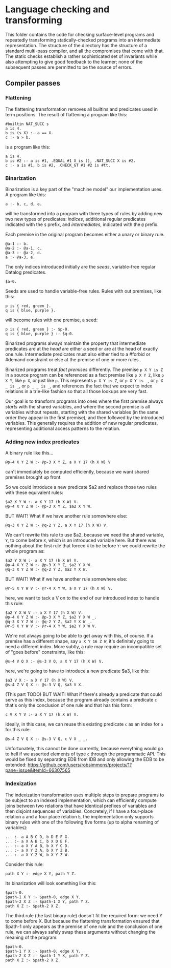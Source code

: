 # Language checking and transforming

This folder contains the code for checking surface-level programs and repeatedly transforming statically-checked programs into an intermediate representation. The structure of the directory has the structure of a standard multi-pass compiler, and all the compromises that come with that. The static checks establish a rather sophisticated set of invariants while also attempting to give good feedback to the learner; none of the subsequent passes are permitted to be the source of errors.

## Compiler passes

### Flattening

The flattening transformation removes all builtins and predicates used in term positions. The result of flattening a program like this:

    #builtin NAT_SUCC s
    a is 4.
    b is (s X) :- a == X.
    c :- a > b.

is a program like this:

    a is 4.
    b is #2 :- a is #1, .EQUAL #1 X is (), .NAT_SUCC X is #2.
    c :- a is #1, b is #2, .CHECK_GT #1 #2 is #tt.

### Binarization

Binarization is a key part of the "machine model" our implementation uses. A program like this:

    a :- b, c, d, e.

will be transformed into a program with three types of rules by adding new two new types of predicates: _indices_, additional regular predicates indicated with the `$` prefix, and _intermediates_, indicated with the `@` prefix.

Each premise in the original program becomes either a unary or binary rule.

    @a-1 :- b.
    @a-2 :- @a-1, c.
    @a-3 :- @a-2, d.
    a :- @a-3, e.

The only indices introduced initially are the _seeds_, variable-free regular Datalog predicates.

    $a-0.

Seeds are used to handle variable-free rules. Rules with out premises, like this:

    p is { red, green }.
    q is { blue, purple }.

will become rules with one premise, a seed:

    p is { red, green } :- $p-0.
    q is { blue, purple } :- $q-0.

Binarized programs always maintain the property that intermediate predicates are at the _head_ are either a seed or are at the head of exactly one rule. Intermediate predicates must also either tied to a #forbid or #demand constraint or else at the premise of one or more rules..

Binarized programs treat _fact premises_ differently. The premise `p X Y is Z` in a source program can be referenced as a fact premise like `p X Y Z`, like `p X Y`, like `p X`, or just like `p`. This represents `p X Y is Z`, or `p X Y is _`, or `p X _ is _`, or `p _ _ is _`, and references the fact that we expect to index relations in a trie-like fashion so that all those lookups are very fast.

Our goal is to transform programs into ones where the first premise always _starts_ with the shared variables, and where the second premise is all variables without repeats, starting with the shared variables (in the same order they appear in the first premise), and then followed by the introduced variables. This generally requires the addition of new regular predicates, representing additional access patterns to the relation.

### Adding new index predicates

A binary rule like this...

    @p-4 X Y Z W :- @p-3 X Y Z, a X Y 17 (h X W) V

can't immediately be computed efficiently, because we want shared premises brought up front. 

So we could introduce a new predicate $a2 and replace those two rules with these equivalent rules:

    $a2 X Y W :- a X Y 17 (h X W) V.
    @p-4 X Y Z W :- @p-3 X Y Z, $a2 X Y W.

BUT WAIT! What if we have another rule somewhere else:

    @q-3 X Y Z W :- @q-2 Y Z, a X Y 17 (h X W) V.

We can't rewrite this rule to use $a2, because we need the shared variable, `Y`, to come before `X`, which is an introduced variable here. But there was nothing about the first rule that forced `X` to be before `Y`: we could rewrite the whole program as: 

    $a2 Y X W :- a X Y 17 (h X W) V.
    @p-4 X Y Z W :- @p-3 X Y Z, $a2 Y X W.
    @q-3 X Y Z W :- @q-2 Y Z, $a2 Y X W.

BUT WAIT! What if we have another rule somewhere else:

    @r-5 X Y W V :- @r-4 X Y W, a X Y 17 (h X W) V.

here, we want to tack a V on to the end of our introduced index to handle this rule:

    $a2 Y X W V :- a X Y 17 (h X W) V.
    @p-4 X Y Z W :- @p-3 X Y Z, $a2 Y X W _.
    @q-3 X Y Z W :- @q-2 Y Z, $a2 Y X W _.
    @r-5 X Y W V :- @r-4 X Y W, $a2 Y X W V.

We're not always going to be able to get away with this, of course. If a premise has a different shape, say `a X Y 16 Z W`, it's definitely going to need a different index. More subtly, a rule may require an incompatible set of "goes before" constraints, like this:

    @s-4 V Q X :- @s-3 V Q, a X Y 17 (h X W) V.

here, we're going to have to introduce a new predicate $a3, like this:

    $a3 V X :- a X Y 17 (h X W) V.
    @s-4 Z V Q X :- @s-3 V Q, $a3 V X.

(This part TODO) BUT WAIT! What if there's already a predicate that could serve as this index, because the program already contains a predicate `c` that's only the conclusion of one rule and that has this form:

    c V X Y V :- a X Y 17 (h X W) V.

Ideally, in this case, we can reuse this existing predicate `c` as an index for `a` for this rule:

    @s-4 Z V Q X :- @s-3 V Q, c V X _ _.

Unfortunately, this cannot be done currently, because everything would go to hell if we asserted elements of type `c` through the programmatic API. This would be fixed by separating EDB from IDB and only allowing the EDB to be extended: https://github.com/users/robsimmons/projects/1?pane=issue&itemId=66307565

### Indexization

The indexization transformation uses multiple steps to prepare programs to be subject to an indexed implementation, which can efficiently compute joins between two relations that have identical prefixes of variables and then disjoint sequences of variables. Concretely, if I have a four-place relation `a` and a four place relation `b`, the implementation only supports binary rules with one of the following five forms (up to alpha renaming of variables):

    ... :- a A B C D, b D E F G.
    ... :- a X A B C, b X D E F.
    ... :- a X Y A B, b X Y C D.
    ... :- a X Y Z A, b X Y Z B.
    ... :- a X Y Z W, b X Y Z W.

Consider this rule:

    path X Y :- edge X Y, path Y Z.

Its binarization will look something like this:

    $path-0.
    $path-1 X Y :- $path-0, edge X Y.
    $path-2 X Z :- $path-1 X Y, path Y Z.
    path X Z :- $path-2 X Z.

The third rule (the last binary rule) doesn't fit the required form: we need Y to come before X. But because the flattening transformation ensured that $path-1 only appears as the premise of one rule and the conclusion of one rule, we can always safely swap these arguments without changing the meaning of the program:

    $path-0.
    $path-1 Y X :- $path-0, edge X Y.
    $path-2 X Z :- $path-1 Y X, path Y Z.
    path X Z :- $path-2 X Z.
